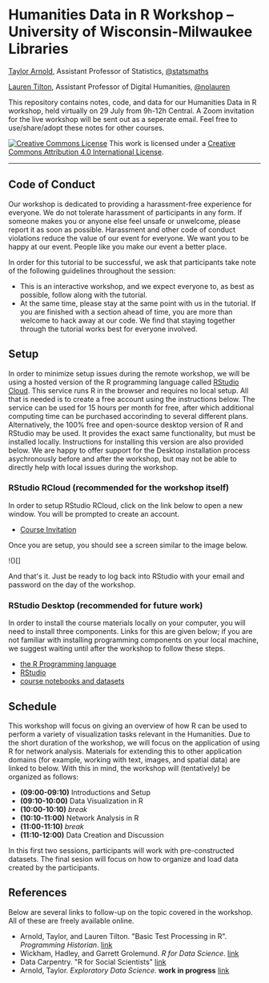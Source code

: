 # Humanities Data in R Workshop – University of Wisconsin-Milwaukee Libraries

[Taylor Arnold](https://statsmaths.github.io), Assistant Professor of Statistics, [@statsmaths](https://twitter.com/statsmaths)

[Lauren Tilton](https://laurentilton.com), Assistant Professor of Digital Humanities, [@nolauren](https://twitter.com/nolauren)

This repository contains notes, code, and data for our Humanities Data in R
workshop, held virtually on 29 July from 9h-12h Central. A Zoom invitation for
the live workshop will be sent out as a seperate email. Feel free to use/share/adopt
these notes for other courses.

<a rel="license" href="http://creativecommons.org/licenses/by/4.0/"><img alt="Creative Commons License" style="border-width:0" src="https://i.creativecommons.org/l/by/4.0/88x31.png" /></a> This work is licensed under a <a rel="license" href="http://creativecommons.org/licenses/by/4.0/">Creative Commons Attribution 4.0 International License</a>.

---

## Code of Conduct

Our workshop is dedicated to providing a harassment-free experience
for everyone. We do not tolerate harassment of participants in any form.
If someone makes you or anyone else feel unsafe or unwelcome, please report it as
soon as possible. Harassment and other code of conduct violations reduce the value
of our event for everyone. We want you to be happy at our event. People like you
make our event a better place.

In order for this tutorial to be successful, we ask that participants take note
of the following guidelines throughout the session:

- This is an interactive workshop, and we expect everyone to, as best as possible,
follow along with the tutorial.
- At the same time, please stay at the same point with us in the tutorial. If you are
finished with a section ahead of time, you are more than welcome to hack away at our
code. We find that staying together through the tutorial works best for everyone
involved.

## Setup

In order to minimize setup issues during the remote workshop, we will be using 
a hosted version of the R programming language called [RStudio Cloud](https://rstudio.cloud).
This service runs R in the browser and requires no local setup. All that is needed 
is to create a free account using the instructions below. The service can be used
for 15 hours per month for free, after which additional computing time can be
purchased accorinding to several different plans. Alternatively, the 100% free and
open-source desktop version of R and RStudio may be used. It provides the exact same
functionality, but must be installed locally. Instructions for installing this version
are also provided below. We are happy to offer support for the Desktop installation process 
asychronously before and after the workshop, but may not be able to directly help with
local issues during the workshop.

### RStudio RCloud (recommended for the workshop itself)

In order to setup RStudio RCloud, click on the link below to open a new window. You 
will be prompted to create an account.

- [Course Invitation]()

Once you are setup, you should see a screen similar to the image below.

!()[]

And that's it. Just be ready to log back into RStudio with your email and password on
the day of the workshop.

### RStudio Desktop (recommended for future work)

In order to install the course materials locally on your computer, you will need to
install three components. Links for this are given below; if you are not familiar with
installing programming components on your local machine, we suggest waiting until 
after the workshop to follow these steps.

- [the R Programming language]()
- [RStudio]()
- [course notebooks and datasets]()

## Schedule

This workshop will focus on giving an overview of how R can be used to perform a variety
of visualization tasks relevant in the Humanities. Due to the short duration of the workshop,
we will focus on the application of using R for network analysis. Materials for extending this
to other application domains (for example, working with text, images, and spatial data) are
linked to below. With this in mind, the workshop will (tentatively) be organized as follows:

- **(09:00-09:10)** Introductions and Setup
- **(09:10-10:00)** Data Visualization in R
- **(10:00-10:10)** *break*
- **(10:10-11:00)** Network Analysis in R
- **(11:00-11:10)** *break*
- **(11:10-12:00)** Data Creation and Discussion

In this first two sessions, participants will work with pre-constructed datasets. The final 
sesion will focus on how to organize and load data created by the participants. 

## References

Below are several links to follow-up on the topic covered in the workshop. All of these are
freely available online.

- Arnold, Taylor, and Lauren Tilton. "Basic Test Processing in R". *Programming Historian*.
[link](https://programminghistorian.org/en/lessons/basic-text-processing-in-r)
- Wickham, Hadley, and Garrett Grolemund. *R for Data Science*.
[link](https://r4ds.had.co.nz)
- Data Carpentry. "R for Social Scientists" [link](https://datacarpentry.org/r-socialsci/)
- Arnold, Taylor. *Exploratory Data Science*. **work in progress**
[link](https://statsmaths.github.io/eds_book/index.html)



